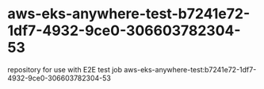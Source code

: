 # aws-eks-anywhere-test-b7241e72-1df7-4932-9ce0-306603782304-53
repository for use with E2E test job aws-eks-anywhere-test:b7241e72-1df7-4932-9ce0-306603782304-53
